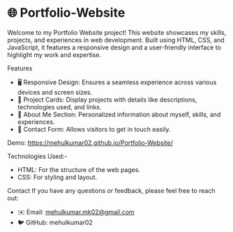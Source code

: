 # 🌐 Portfolio-Website

Welcome to my Portfolio Website project! This website showcases my skills, projects, and experiences in web development. Built using HTML, CSS, and JavaScript, it features a responsive design and a user-friendly interface to highlight my work and expertise.

Features

- 🖥️ Responsive Design: Ensures a seamless experience across various devices and screen sizes.
- 📄 Project Cards: Display projects with details like descriptions, technologies used, and links.
- 📝 About Me Section: Personalized information about myself, skills, and experiences.
- 📱 Contact Form: Allows visitors to get in touch easily.

Demo: https://mehulkumar02.github.io/Portfolio-Website/

Technologies Used:-
  
- HTML: For the structure of the web pages.
- CSS: For styling and layout.

Contact
If you have any questions or feedback, please feel free to reach out:

- ✉️ Email: mehulkumar.mk02@gmail.com
- 🐦 GitHub: mehulkumar02
